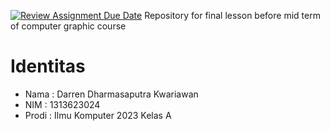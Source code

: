 [![Review Assignment Due Date](https://classroom.github.com/assets/deadline-readme-button-22041afd0340ce965d47ae6ef1cefeee28c7c493a6346c4f15d667ab976d596c.svg)](https://classroom.github.com/a/XxdT5pUo)
Repository for final lesson before mid term of computer graphic course

# Identitas
- Nama : Darren Dharmasaputra Kwariawan
- NIM : 1313623024
- Prodi : Ilmu Komputer 2023 Kelas A